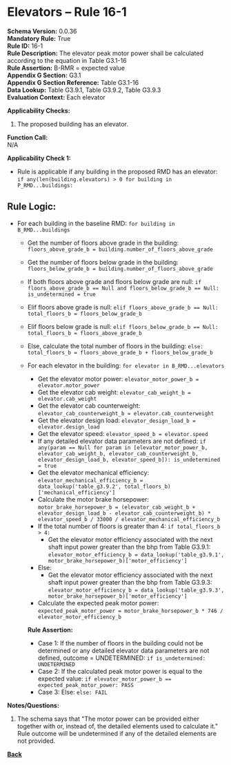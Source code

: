 # Elevators – Rule 16-1  
**Schema Version:** 0.0.36        
**Mandatory Rule:** True          
**Rule ID:** 16-1  
**Rule Description:** The elevator peak motor power shall be calculated according to the equation in Table G3.1-16  
**Rule Assertion:** B-RMR = expected value                                           
**Appendix G Section:** G3.1  
**Appendix G Section Reference:** Table G3.1-16  
**Data Lookup:** Table G3.9.1, Table G3.9.2, Table G3.9.3  
**Evaluation Context:** Each elevator  

**Applicability Checks:**  
  1. The proposed building has an elevator.  

**Function Call:**  
N/A

**Applicability Check 1:**
- Rule is applicable if any building in the proposed RMD has an elevator: `if any(len(building.elevators) > 0 for building in P_RMD...buildings:`

## Rule Logic:
- For each building in the baseline RMD: `for building in B_RMD...buildings`
  - Get the number of floors above grade in the building: `floors_above_grade_b = building.number_of_floors_above_grade`
  - Get the number of floors below grade in the building: `floors_below_grade_b = building.number_of_floors_above_grade`
  - If both floors above grade and floors below grade are null: `if floors_above_grade_b == Null and floors_below_grade_b == Null: is_undetermined = true`
  - Elif floors above grade is null: `elif floors_above_grade_b == Null: total_floors_b = floors_below_grade_b`
  - Elif floors below grade is null: `elif floors_below_grade_b == Null: total_floors_b = floors_above_grade_b`
  - Else, calculate the total number of floors in the building: `else: total_floors_b = floors_above_grade_b + floors_below_grade_b`
  - For each elevator in the building: `for elevator in B_RMD...elevators`
    - Get the elevator motor power: `elevator_motor_power_b = elevator.motor_power`
    - Get the elevator cab weight: `elevator_cab_weight_b = elevator.cab_weight`
    - Get the elevator cab counterweight: `elevator_cab_counterweight_b = elevator.cab_counterweight`
    - Get the elevator design load: `elevator_design_load_b = elevator.design_load`
    - Get the elevator speed: `elevator_speed_b = elevator.speed`
    - If any detailed elevator data parameters are not defined: `if any(param == Null for param in [elevator_motor_power_b, elevator_cab_weight_b, elevator_cab_counterweight_b, elevator_design_load_b, elevator_speed_b]): is_undetermined = true`
    - Get the elevator mechanical efficiency: `elevator_mechanical_efficiency_b = data_lookup('table_g3.9.2', total_floors_b)['mechanical_efficiency']`
    - Calculate the motor brake horsepower: `motor_brake_horsepower_b = (elevator_cab_weight_b + elevator_design_load_b - elevator_cab_counterweight_b) * elevator_speed_b / 33000 / elevator_mechanical_efficiency_b`
    - If the total number of floors is greater than 4: `if total_floors_b > 4:`
      - Get the elevator motor efficiency associated with the next shaft input power greater than the bhp from Table G3.9.1: `elevator_motor_efficiency_b = data_lookup('table_g3.9.1', motor_brake_horsepower_b)['motor_efficiency']`
    - Else:
      - Get the elevator motor efficiency associated with the next shaft input power greater than the bhp from Table G3.9.3: `elevator_motor_efficiency_b = data_lookup('table_g3.9.3', motor_brake_horsepower_b)['motor_efficiency']`
    - Calculate the expected peak motor power: `expected_peak_motor_power = motor_brake_horsepower_b * 746 / elevator_motor_efficiency_b`
    
    **Rule Assertion:**  
    - Case 1: If the number of floors in the building could not be determined or any detailed elevator data parameters are not defined, outcome = UNDETERMINED: `if is_undetermined: UNDETERMINED`
    - Case 2: If the calculated peak motor power is equal to the expected value: `if elevator_motor_power_b == expected_peak_motor_power: PASS`
    - Case 3: Else: `else: FAIL`

**Notes/Questions:**
1. The schema says that "The motor power can be provided either together with or, instead of, the detailed elements used to calculate it." Rule outcome will be undetermined if any of the detailed elements are not provided.


 **[Back](../_toc.md)**